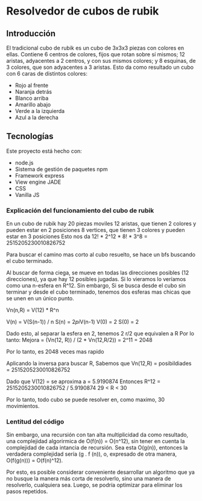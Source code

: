 # Resolvedor de cubos de rubik

## Introducción
El tradicional cubo de rubik es un cubo de 3x3x3 piezas con colores en ellas. Contiene 6 centros de colores, fijos que rotan sobre sí mismos; 12 aristas, adyacentes a 2 centros, y con sus mismos colores; y 8 esquinas, de 3 colores, que son adyacentes a 3 aristas. Esto da como resultado un cubo con 6 caras de distintos colores:
- Rojo al frente
- Naranja detrás
- Blanco arriba
- Amarillo abajo
- Verde a la izquierda
- Azul a la derecha

## Tecnologías

Este proyecto está hecho con:
- node.js
- Sistema de gestión de paquetes npm
- Framework express
- View engine JADE
- CSS
- Vanilla JS

### Explicación del funcionamiento del cubo de rubik
En un cubo de rubik hay 20 piezas moviles
12 aristas, que tienen 2 colores y pueden estar en 2 posiciones
8 vertices, que tienen 3 colores y pueden estar en 3 posiciones
Esto nos da 12! * 2^12 * 8! * 3^8 = 2515205230010826752

Para buscar el camino mas corto al cubo resuelto, se hace un bfs buscando el cubo terminado.

Al buscar de forma ciega, se mueve en todas las direcciones posibles (12 direcciones), ya que hay 12 posibles jugadas. Si lo vieramos lo veríamos como una n-esfera en R^12. Sin embargo, Si se busca desde el cubo sin terminar y desde el cubo terminado, tenemos dos esferas mas chicas que se unen en un único punto.

Vn(n,R) = V(12) * R^n

V(n) = V(S(n-1)) / n
S(n) = 2*pi*V(n-1)
V(0) = 2
S(0) = 2

Dado esto, al separar la esfera en 2, tenemos 2 r/2 que equivalen a R
Por lo tanto:
Mejora = (Vn(12, R)) / (2 * Vn(12,R/2)) = 2^11 = 2048

Por lo tanto, es 2048 veces mas rapido

Aplicando la inversa para buscar R,
Sabemos que Vn(12,R) = posibildiades = 2515205230010826752

Dado que V(12) = se aproxima a = 5.9190874
Entonces R^12 = 2515205230010826752 / 5.9190874
         29 < R < 30

Por lo tanto, todo cubo se puede resolver en, como maximo, 30 movimientos.

### Lentitud del código
Sin embargo, una recursión con tan alta multiplicidad da como resultado, una complejidad algorirmica de O(f(n)) = O(n^12), sin tener en cuenta la complejidad de cada intancia de recursión. Sea esta O(g(n)), entonces la verdadera complejidad sería (g . f (n)), o, expresado de otra manera, O(f(g(n))) = O(f(n)^12).

Por esto, es posible considerar conveniente desarrollar un algoritmo que ya no busque la manera más corta de resolverlo, sino una manera de resolverlo, cualquiera sea. Luego, se podría optimizar para eliminar los pasos repetidos.